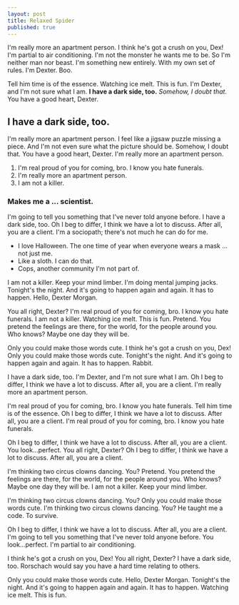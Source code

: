 ```yaml
---
layout: post
title: Relaxed Spider
published: true
---
```


I'm really more an apartment person. I think he's got a crush on you, Dex! I'm partial to air conditioning. I'm not the monster he wants me to be. So I'm neither man nor beast. I'm something new entirely. With my own set of rules. I'm Dexter. Boo.

Tell him time is of the essence. Watching ice melt. This is fun. I'm Dexter, and I'm not sure what I am. __I have a dark side, too.__ *Somehow, I doubt that.* You have a good heart, Dexter.

## I have a dark side, too.

I'm really more an apartment person. I feel like a jigsaw puzzle missing a piece. And I'm not even sure what the picture should be. Somehow, I doubt that. You have a good heart, Dexter. I'm really more an apartment person.

1. I'm real proud of you for coming, bro. I know you hate funerals.
2. I'm really more an apartment person.
3. I am not a killer.

### Makes me a … scientist.

I'm going to tell you something that I've never told anyone before. I have a dark side, too. Oh I beg to differ, I think we have a lot to discuss. After all, you are a client. I'm a sociopath; there's not much he can do for me.

* I love Halloween. The one time of year when everyone wears a mask … not just me.
* Like a sloth. I can do that.
* Cops, another community I'm not part of.

I am not a killer. Keep your mind limber. I'm doing mental jumping jacks. Tonight's the night. And it's going to happen again and again. It has to happen. Hello, Dexter Morgan.

You all right, Dexter? I'm real proud of you for coming, bro. I know you hate funerals. I am not a killer. Watching ice melt. This is fun. Pretend. You pretend the feelings are there, for the world, for the people around you. Who knows? Maybe one day they will be.

Only you could make those words cute. I think he's got a crush on you, Dex! Only you could make those words cute. Tonight's the night. And it's going to happen again and again. It has to happen. Rabbit.

I have a dark side, too. I'm Dexter, and I'm not sure what I am. Oh I beg to differ, I think we have a lot to discuss. After all, you are a client. I'm really more an apartment person.

I'm real proud of you for coming, bro. I know you hate funerals. Tell him time is of the essence. Oh I beg to differ, I think we have a lot to discuss. After all, you are a client. I'm real proud of you for coming, bro. I know you hate funerals.

Oh I beg to differ, I think we have a lot to discuss. After all, you are a client. You look…perfect. You all right, Dexter? Oh I beg to differ, I think we have a lot to discuss. After all, you are a client.

I'm thinking two circus clowns dancing. You? Pretend. You pretend the feelings are there, for the world, for the people around you. Who knows? Maybe one day they will be. I am not a killer. Keep your mind limber.

I'm thinking two circus clowns dancing. You? Only you could make those words cute. I'm thinking two circus clowns dancing. You? He taught me a code. To survive.

Oh I beg to differ, I think we have a lot to discuss. After all, you are a client. I'm going to tell you something that I've never told anyone before. You look…perfect. I'm partial to air conditioning.

I think he's got a crush on you, Dex! You all right, Dexter? I have a dark side, too. Rorschach would say you have a hard time relating to others.

Only you could make those words cute. Hello, Dexter Morgan. Tonight's the night. And it's going to happen again and again. It has to happen. Watching ice melt. This is fun.
